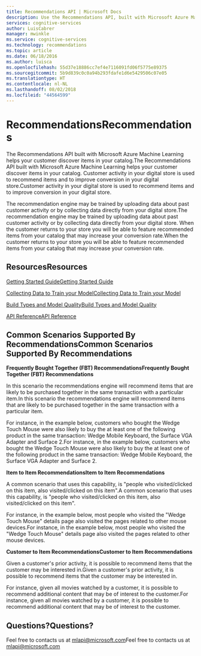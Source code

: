 ```yaml
---
title: Recommendations API | Microsoft Docs
description: Use the Recommendations API, built with Microsoft Azure Machine Learning, to help your customer discover items in your catalog in Cognitive Services.
services: cognitive-services
author: LuisCabrer
manager: mwinkle
ms.service: cognitive-services
ms.technology: recommendations
ms.topic: article
ms.date: 06/18/2016
ms.author: luisca
ms.openlocfilehash: 55d37e18886cc7ef4e7116091fd06f5775e89375
ms.sourcegitcommit: 5b9d839c0c0a94b293fdafe1d6e5429506c07e05
ms.translationtype: HT
ms.contentlocale: nl-NL
ms.lasthandoff: 08/02/2018
ms.locfileid: "44564599"
---
```

# <a name="recommendations"></a><span data-ttu-id="8fcb6-103">Recommendations</span><span class="sxs-lookup"><span data-stu-id="8fcb6-103">Recommendations</span></span>

<span data-ttu-id="8fcb6-104">The Recommendations API built with Microsoft Azure Machine Learning helps your customer discover items in your catalog.</span><span class="sxs-lookup"><span data-stu-id="8fcb6-104">The Recommendations API built with Microsoft Azure Machine Learning helps your customer discover items in your catalog.</span></span> <span data-ttu-id="8fcb6-105">Customer activity in your digital store is used to recommend items and to improve conversion in your digital store.</span><span class="sxs-lookup"><span data-stu-id="8fcb6-105">Customer activity in your digital store is used to recommend items and to improve conversion in your digital store.</span></span>

<span data-ttu-id="8fcb6-106">The recommendation engine may be trained by uploading data about past customer activity or by collecting data directly from your digital store.</span><span class="sxs-lookup"><span data-stu-id="8fcb6-106">The recommendation engine may be trained by uploading data about past customer activity or by collecting data directly from your digital store.</span></span> <span data-ttu-id="8fcb6-107">When the customer returns to your store you will be able to feature recommended items from your catalog that may increase your conversion rate.</span><span class="sxs-lookup"><span data-stu-id="8fcb6-107">When the customer returns to your store you will be able to feature recommended items from your catalog that may increase your conversion rate.</span></span>

## <a name="resources"></a><span data-ttu-id="8fcb6-108">Resources</span><span class="sxs-lookup"><span data-stu-id="8fcb6-108">Resources</span></span> ##

[<span data-ttu-id="8fcb6-109">Getting Started Guide</span><span class="sxs-lookup"><span data-stu-id="8fcb6-109">Getting Started Guide</span></span>](../../../articles/cognitive-services/cognitive-services-recommendations-quick-start.md)

[<span data-ttu-id="8fcb6-110">Collecting Data to Train your Model</span><span class="sxs-lookup"><span data-stu-id="8fcb6-110">Collecting Data to Train your Model</span></span>](../../../articles/cognitive-services/cognitive-services-recommendations-collecting-data.md)

[<span data-ttu-id="8fcb6-111">Build Types and Model Quality</span><span class="sxs-lookup"><span data-stu-id="8fcb6-111">Build Types and Model Quality</span></span>](../../../articles/cognitive-services/cognitive-services-recommendations-buildtypes.md)

[<span data-ttu-id="8fcb6-112">API Reference</span><span class="sxs-lookup"><span data-stu-id="8fcb6-112">API Reference</span></span>](https://westus.dev.cognitive.microsoft.com/docs/services/Recommendations.V4.0)

## <a name="common-scenarios-supported-by-recommendations"></a><span data-ttu-id="8fcb6-113">Common Scenarios Supported By Recommendations</span><span class="sxs-lookup"><span data-stu-id="8fcb6-113">Common Scenarios Supported By Recommendations</span></span>

<span data-ttu-id="8fcb6-114">**Frequently Bought Together (FBT) Recommendations**</span><span class="sxs-lookup"><span data-stu-id="8fcb6-114">**Frequently Bought Together (FBT) Recommendations**</span></span>

<span data-ttu-id="8fcb6-115">In this scenario the recommendations engine will recommend items that are likely to be purchased together in the same transaction with a particular item.</span><span class="sxs-lookup"><span data-stu-id="8fcb6-115">In this scenario the recommendations engine will recommend items that are likely to be purchased together in the same transaction with a particular item.</span></span>

<span data-ttu-id="8fcb6-116">For instance, in the example below, customers who bought the Wedge Touch Mouse were also likely to buy the at least one of the following product in the same transaction: Wedge Mobile Keyboard, the Surface VGA Adapter and Surface 2.</span><span class="sxs-lookup"><span data-stu-id="8fcb6-116">For instance, in the example below, customers who bought the Wedge Touch Mouse were also likely to buy the at least one of the following product in the same transaction: Wedge Mobile Keyboard, the Surface VGA Adapter and Surface 2.</span></span>

<span data-ttu-id="8fcb6-117">**Item to Item Recommendations**</span><span class="sxs-lookup"><span data-stu-id="8fcb6-117">**Item to Item Recommendations**</span></span>

<span data-ttu-id="8fcb6-118">A common scenario that uses this capability, is "people who visited/clicked on this item, also visited/clicked on this item".</span><span class="sxs-lookup"><span data-stu-id="8fcb6-118">A common scenario that uses this capability, is "people who visited/clicked on this item, also visited/clicked on this item".</span></span>

<span data-ttu-id="8fcb6-119">For instance, in the example below, most people who visited the "Wedge Touch Mouse" details page also visited the pages related to other mouse devices.</span><span class="sxs-lookup"><span data-stu-id="8fcb6-119">For instance, in the example below, most people who visited the "Wedge Touch Mouse" details page also visited the pages related to other mouse devices.</span></span>

<span data-ttu-id="8fcb6-120">**Customer to Item Recommendations**</span><span class="sxs-lookup"><span data-stu-id="8fcb6-120">**Customer to Item Recommendations**</span></span>

<span data-ttu-id="8fcb6-121">Given a customer's prior activity, it is possible to recommend items that the customer may be interested in.</span><span class="sxs-lookup"><span data-stu-id="8fcb6-121">Given a customer's prior activity, it is possible to recommend items that the customer may be interested in.</span></span>

<span data-ttu-id="8fcb6-122">For instance, given all movies watched by a customer, it is possible to recommend additional content that may be of interest to the customer.</span><span class="sxs-lookup"><span data-stu-id="8fcb6-122">For instance, given all movies watched by a customer, it is possible to recommend additional content that may be of interest to the customer.</span></span>

## <a name="questions"></a><span data-ttu-id="8fcb6-123">Questions?</span><span class="sxs-lookup"><span data-stu-id="8fcb6-123">Questions?</span></span>
<span data-ttu-id="8fcb6-124">Feel free to contacts us at mlapi@microsoft.com</span><span class="sxs-lookup"><span data-stu-id="8fcb6-124">Feel free to contacts us at mlapi@microsoft.com</span></span>


